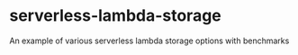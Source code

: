 # serverless-lambda-storage
An example of various serverless lambda storage options with benchmarks
